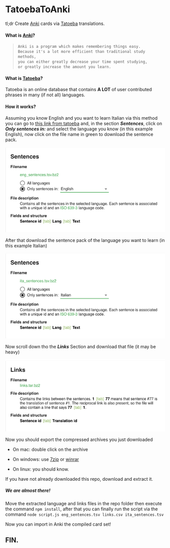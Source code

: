 # TatoebaToAnki

tl;dr Create [Anki](https://ankiweb.net) cards via [Tatoeba](https://tatoeba.org/) translations.

#### What is [Anki](https://ankiweb.net)?

> ```textile
> Anki is a program which makes remembering things easy.
> Because it's a lot more efficient than traditional study methods,
> you can either greatly decrease your time spent studying,
> or greatly increase the amount you learn.
> ```

#### What is [Tatoeba](https://tatoeba.org/)?

Tatoeba is an online database that contains **A LOT** of user contributed phrases in many (if not all) languages.

#### How it works?

Assuming you know English and you want to learn Italian via this method you can go to [this link from tatoeba](https://tatoeba.org/eng/downloads) and, in the section _**Sentences**_, click on _**Only sentences in:**_ and select the language you know (in this example English), now click on the file name in green to download the sentence pack.

![tatoeba download english sentences](./Images/tatoeba_dwnld_eng.png)

After that download the sentence pack of the language you want to learn (in this example Italian)

![tatoeba download italian sentences](./Images/tatoeba_dwnld_ita.png)

Now scroll down tho the _**Links**_ Section and download that file (it may be heavy)

![tatoeba download phrase links](./Images/tatoeba_dwnld_links.png)

Now you should export the compressed archives you just downloaded

-   On mac: double click on the archive

-   On windows: use [7zip](https://www.7-zip.org/download.html) or [winrar](https://www.win-rar.com/download.html)

-   On linux: you should know.

If you have not already downloaded this repo, download and extract it.

##### We are almost there!

Move the extracted language and links files in the repo folder then execute the command `npm install`, after that you can finally run the script via the command `node script.js eng_sentences.tsv links.csv ita_sentences.tsv`

Now you can import in Anki the compiled card set!

## FIN.
